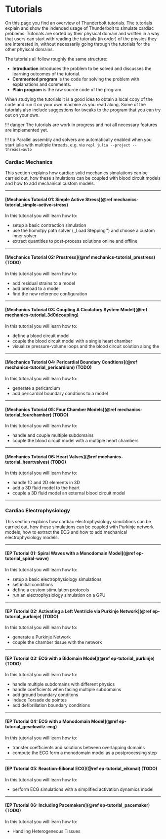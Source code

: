 # Tutorials

On this page you find an overview of Thunderbolt tutorials.
The tutorials explain and show the indended usage of Thunderbolt to simulate cardiac problems.
Tutorials are sorted by their physical domain and written in a way that users can start with reading the tutorials (in order) of the physics they are interested in, without necessarily going through the tutorials for the other phyiscal domains.

The tutorials all follow roughly the same structure:
 - **Introduction** introduces the problem to be solved and discusses the learning outcomes
   of the tutorial.
 - **Commented program** is the code for solving the problem with explanations and comments.
 - **Plain program** is the raw source code of the program.

When studying the tutorials it is a good idea to obtain a local copy of the code and run it
on your own machine as you read along. Some of the tutorials also include suggestions for
tweaks to the program that you can try out on your own.

!!! danger
    The tutorials are work in progress and not all necessary features are implemented yet.

!!! tip
    Parallel assembly and solvers are automatically enabled when you start julia with multiple threads, e.g. via
    ```repl
    julia --project --threads=auto
    ```

### Cardiac Mechanics

This section explains how cardiac solid mechanics simulations can be carried out, how these simulations can be coupled with blood circuit models and how to add mechanical custom models.

---
#### [Mechanics Tutorial 01: Simple Active Stress](@ref mechanics-tutorial_simple-active-stress)
In this tutorial you will learn how to:
* setup a basic contraction simulation
* use the homotpy path solver (,,Load Stepping'') and choose a custom inner solver
* extract quantities to post-process solutions online and offline
---
#### [Mechanics Tutorial 02: Prestress](@ref mechanics-tutorial_prestress) (TODO)
In this tutorial you will learn how to:
* add residual strains to a model
* add preload to a model
* find the new reference configuration
---
#### [Mechanics Tutorial 03: Coupling A Ciculatory System Model](@ref mechanics-tutorial_3d0dcoupling)
In this tutorial you will learn how to:
* define a blood circuit model
* couple the blood circuit model with a single heart chamber
* visualize pressure-volume loops and the blood circuit solution along the
---
#### [Mechanics Tutorial 04: Pericardial Boundary Condtions](@ref mechanics-tutorial_pericardium) (TODO)
In this tutorial you will learn how to:
* generate a pericardium
* add pericardial boundary condtions to a model
---
#### [Mechanics Tutorial 05: Four Chamber Models](@ref mechanics-tutorial_fourchamber) (TODO)
In this tutorial you will learn how to:
* handle and couple multiple subdomains
* couple the blood circuit model with a multiple heart chambers
---
#### [Mechanics Tutorial 06: Heart Valves](@ref mechanics-tutorial_heartvalves) (TODO)
In this tutorial you will learn how to:
* handle 1D and 2D elements in 3D
* add a 3D fluid model to the heart
* couple a 3D fluid model an external blood circuit model

---
### Cardiac Electrophysiology

This section explains how cardiac electrophysiology simulations can be carried out, how these simulations can be coupled with Purkinje network models, how to extract the ECG and how to add mechanical electrophysiology models.

---
#### [EP Tutorial 01: Spiral Waves with a Monodomain Model](@ref ep-tutorial_spiral-wave)
In this tutorial you will learn how to:
* setup a basic electrophysiology simulations
* set initial conditions
* define a custom stimulation protocols
* run an electrophysiology simulation on a GPU
---
#### [EP Tutorial 02: Activating a Left Ventricle via Purkinje Network](@ref ep-tutorial_purkinje) (TODO)
In this tutorial you will learn how to:
* generate a Purkinje Network
* couple the chamber tissue with the network
---
#### [EP Tutorial 03: ECG with a Bidomain Model](@ref ep-tutorial_purkinje) (TODO)
In this tutorial you will learn how to:
* handle multiple subdomains with different physics
* handle coefficients when facing multiple subdomains
* add ground boundary conditons
* induce Torsade de pointes
* add defibrillation boundary conditions
---
#### [EP Tutorial 04: ECG with a Monodomain Model](@ref ep-tutorial_geselowitz-ecg)
In this tutorial you will learn how to:
* transfer coefficients and solutions between overlapping domains
* compute the ECG form a monodomain model as a postprocessing step
---
#### [EP Tutorial 05: Reaction-Eikonal ECG](@ref ep-tutorial_eikonal) (TODO)
In this tutorial you will learn how to:
* perform ECG simulations with a simplified activation dynamics model
---
#### [EP Tutorial 06: Including Pacemakers](@ref ep-tutorial_pacemaker) (TODO)
In this tutorial you will learn how to:
* Handling Heterogeneous Tissues
